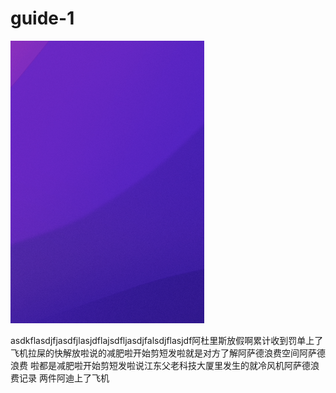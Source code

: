 # guide-1

![Image from alias](./images/test.png)

asdkflasdjfjasdfjlasjdflajsdfljasdjfalsdjflasjdf阿杜里斯放假啊累计收到罚单上了飞机拉屎的快解放啦说的减肥啦开始剪短发啦就是对方了解阿萨德浪费空间阿萨德浪费 啦都是减肥啦开始剪短发啦说江东父老科技大厦里发生的就冷风机阿萨德浪费记录 两件阿迪上了飞机
